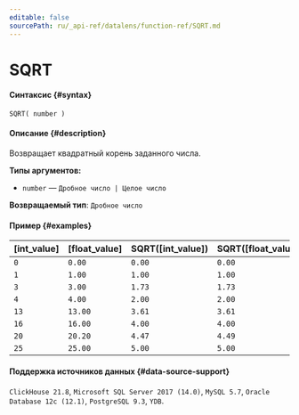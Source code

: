 ```yaml
---
editable: false
sourcePath: ru/_api-ref/datalens/function-ref/SQRT.md
---
```


# SQRT



#### Синтаксис {#syntax}


```
SQRT( number )
```

#### Описание {#description}
Возвращает квадратный корень заданного числа.

**Типы аргументов:**
- `number` — `Дробное число | Целое число`


**Возвращаемый тип**: `Дробное число`

#### Пример {#examples}



| **[int_value]**   | **[float_value]**   | **SQRT([int_value])**   | **SQRT([float_value])**   |
|:------------------|:--------------------|:------------------------|:--------------------------|
| `0`               | `0.00`              | `0.00`                  | `0.00`                    |
| `1`               | `1.00`              | `1.00`                  | `1.00`                    |
| `3`               | `3.00`              | `1.73`                  | `1.73`                    |
| `4`               | `4.00`              | `2.00`                  | `2.00`                    |
| `13`              | `13.00`             | `3.61`                  | `3.61`                    |
| `16`              | `16.00`             | `4.00`                  | `4.00`                    |
| `20`              | `20.20`             | `4.47`                  | `4.49`                    |
| `25`              | `25.00`             | `5.00`                  | `5.00`                    |




#### Поддержка источников данных {#data-source-support}

`ClickHouse 21.8`, `Microsoft SQL Server 2017 (14.0)`, `MySQL 5.7`, `Oracle Database 12c (12.1)`, `PostgreSQL 9.3`, `YDB`.
